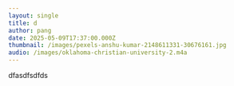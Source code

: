 ```yaml
---
layout: single
title: d
author: pang
date: 2025-05-09T17:37:00.000Z
thumbnail: /images/pexels-anshu-kumar-2148611331-30676161.jpg
audio: /images/oklahoma-christian-university-2.m4a
---
```

dfasdfsdfds
